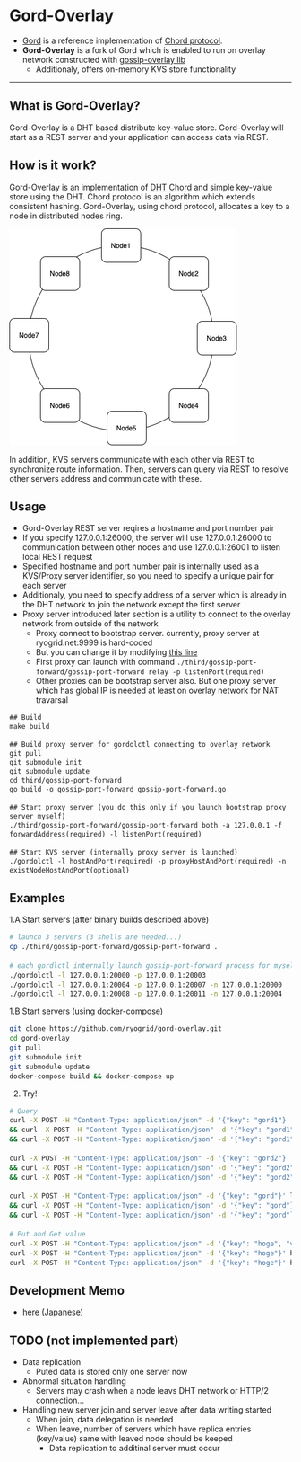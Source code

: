 # **Gord-Overlay**
- [Gord](https://github.com/taisho6339/gord) is a reference implementation of [Chord protocol](https://pdos.csail.mit.edu/papers/ton:chord/paper-ton.pdf).
- **Gord-Overlay** is a fork of Gord which is enabled to run on overlay network constructed with [gossip-overlay lib](https://github.com/ryogrid/gossip-overlay)
  - Additionaly, offers on-memory KVS store functionality

---

## What is Gord-Overlay?
Gord-Overlay is a DHT based distribute key-value store.
Gord-Overlay will start as a REST server and your application can access data via REST.

## How is it work?
Gord-Overlay is an implementation of [DHT Chord](https://pdos.csail.mit.edu/papers/ton:chord/paper-ton.pdf) and simple key-value store using the DHT.
Chord protocol is an algorithm which extends consistent hashing.
Gord-Overlay, using chord protocol, allocates a key to a node in distributed nodes ring.

![chord ring](docs/architecture-1.png) 

In addition, KVS servers communicate with each other via REST to synchronize route information.
Then, servers can query via REST to resolve other servers address and communicate with these.

## Usage
- Gord-Overlay REST server reqires a hostname and port number pair
- If you specify 127.0.0.1:26000, the server will use 127.0.0.1:26000 to communication between other nodes and use 127.0.0.1:26001 to listen local REST request
- Specified hostname and port number pair is internally used as a KVS/Proxy server identifier, so you need to specify a unique pair for each server
- Additionaly, you need to specify address of a server which is already in the DHT network to join the network except the first server
- Proxy server introduced later section is a utility to connect to the overlay network from outside of the network
  - Proxy connect to bootstrap server. currently, proxy server at ryogrid.net:9999 is hard-coded
  - But you can change it by modifying [this line](https://github.com/ryogrid/gossip-port-forward/blob/master/constants/constants.go#L3)
  - First proxy can launch with command `./third/gossip-port-forward/gossip-port-forward relay -p listenPort(required)`
  - Other proxies can be bootstrap server also. But one proxy server which has global IP is needed at least on overlay network for NAT travarsal
```
## Build
make build

## Build proxy server for gordolctl connecting to overlay network
git pull
git submodule init
git submodule update
cd third/gossip-port-forward
go build -o gossip-port-forward gossip-port-forward.go

## Start proxy server (you do this only if you launch bootstrap proxy server myself)
./third/gossip-port-forward/gossip-port-forward both -a 127.0.0.1 -f forwardAddress(required) -l listenPort(required)

## Start KVS server (internally proxy server is launched) 
./gordolctl -l hostAndPort(required) -p proxyHostAndPort(required) -n existNodeHostAndPort(optional) 
```

## Examples

1.A Start servers (after binary builds described above)
```bash
# launch 3 servers (3 shells are needed...)
cp ./third/gossip-port-forward/gossip-port-forward .

# each gordlctl internally launch gossip-port-forward process for myself
./gordolctl -l 127.0.0.1:20000 -p 127.0.0.1:20003
./gordolctl -l 127.0.0.1:20004 -p 127.0.0.1:20007 -n 127.0.0.1:20000 
./gordolctl -l 127.0.0.1:20008 -p 127.0.0.1:20011 -n 127.0.0.1:20004 
```

1.B Start servers (using docker-compose)
```bash
git clone https://github.com/ryogrid/gord-overlay.git
cd gord-overlay
git pull
git submodule init
git submodule update
docker-compose build && docker-compose up
```

2. Try! 
```bash
# Query
curl -X POST -H "Content-Type: application/json" -d '{"key": "gord1"}' http://localhost:20001/server.ExternalService/FindHostForKey \
&& curl -X POST -H "Content-Type: application/json" -d '{"key": "gord1"}' http://localhost:20005/server.ExternalService/FindHostForKey \
&& curl -X POST -H "Content-Type: application/json" -d '{"key": "gord1"}' http://localhost:20009/server.ExternalService/FindHostForKey 

curl -X POST -H "Content-Type: application/json" -d '{"key": "gord2"}' http://localhost:20001/server.ExternalService/FindHostForKey \
&& curl -X POST -H "Content-Type: application/json" -d '{"key": "gord2"}' http://localhost:20005 server.ExternalService/FindHostForKey \
&& curl -X POST -H "Content-Type: application/json" -d '{"key": "gord2"}' http://localhost:20009 server.ExternalService/FindHostForKey 

curl -X POST -H "Content-Type: application/json" -d '{"key": "gord"}' localhost:20001 server.ExternalService/FindHostForKey \
&& curl -X POST -H "Content-Type: application/json" -d '{"key": "gord"}' localhost:20005 server.ExternalService/FindHostForKey \
&& curl -X POST -H "Content-Type: application/json" -d '{"key": "gord"}' localhost:20009 server.ExternalService/FindHostForKey

# Put and Get value
curl -X POST -H "Content-Type: application/json" -d '{"key": "hoge", "value": "foobar"}' http://localhost:20001/server.ExternalService/PutValue
curl -X POST -H "Content-Type: application/json" -d '{"key": "hoge"}' http://localhost:20005/server.ExternalService/GetValue
curl -X POST -H "Content-Type: application/json" -d '{"key": "hoge"}' http://localhost:20009/server.ExternalService/GetValue
```

## Development Memo
- [here (Japanese)](https://zenn.dev/ryogrid/scraps/42d5c81e8604fd)

## TODO (not implemented part)
- Data replication
  - Puted data is stored only one server now
- Abnormal situation handling
  - Servers may crash when a node leavs DHT network or HTTP/2 connection...
- Handling new server join and server leave after data writing started
  - When join, data delegation is needed
  - When leave, number of servers which have replica entries (key/value) same with leaved node should be keeped 
    - Data replication to additinal server must occur


